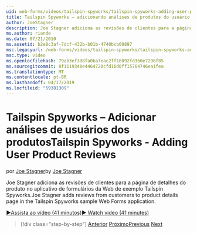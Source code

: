 ```yaml
---
uid: web-forms/videos/tailspin-spyworks/tailspin-spyworks-adding-user-product-reviews
title: Tailspin Spyworks – adicionando análises de produtos do usuário | Microsoft Docs
author: JoeStagner
description: Joe Stagner adiciona as revisões de clientes para a página de detalhes do produto no aplicativo de formulários da Web de exemplo Tailspin Spyworks.
ms.author: riande
ms.date: 07/21/2010
ms.assetid: b2e8c3af-7dcf-432b-b01b-4740bcb00897
msc.legacyurl: /web-forms/videos/tailspin-spyworks/tailspin-spyworks-adding-user-product-reviews
msc.type: video
ms.openlocfilehash: 79ab3ef3d8fa0ba7eac2ff18092fd360e7296f85
ms.sourcegitcommit: 0f1119340e4464720cfd16d0ff15764746ea1fea
ms.translationtype: MT
ms.contentlocale: pt-BR
ms.lasthandoff: 04/17/2019
ms.locfileid: "59381309"
---
```

# <a name="tailspin-spyworks---adding-user-product-reviews"></a><span data-ttu-id="ae97d-103">Tailspin Spyworks – Adicionar análises de usuários dos produtos</span><span class="sxs-lookup"><span data-stu-id="ae97d-103">Tailspin Spyworks - Adding User Product Reviews</span></span>

<span data-ttu-id="ae97d-104">por [Joe Stagner](https://github.com/JoeStagner)</span><span class="sxs-lookup"><span data-stu-id="ae97d-104">by [Joe Stagner](https://github.com/JoeStagner)</span></span>

<span data-ttu-id="ae97d-105">Joe Stagner adiciona as revisões de clientes para a página de detalhes do produto no aplicativo de formulários da Web de exemplo Tailspin Spyworks.</span><span class="sxs-lookup"><span data-stu-id="ae97d-105">Joe Stagner adds reviews from customers to product details page in the Tailspin Spyworks sample Web Forms application.</span></span>

[<span data-ttu-id="ae97d-106">&#9654;Assista ao vídeo (41 minutos)</span><span class="sxs-lookup"><span data-stu-id="ae97d-106">&#9654; Watch video (41 minutes)</span></span>](https://channel9.msdn.com/Blogs/ASP-NET-Site-Videos/tailspin-spyworks-adding-user-product-reviews)

> [!div class="step-by-step"]
> <span data-ttu-id="ae97d-107">[Anterior](tailspin-spyworks-final-check-out.md)
> [Próximo](tailspin-spyworks-displaying-user-reviews.md)</span><span class="sxs-lookup"><span data-stu-id="ae97d-107">[Previous](tailspin-spyworks-final-check-out.md)
[Next](tailspin-spyworks-displaying-user-reviews.md)</span></span>
